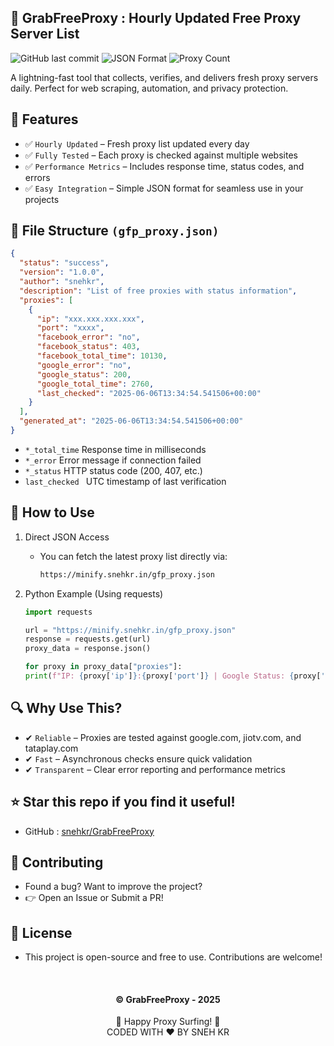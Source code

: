 ## 🌟 GrabFreeProxy : Hourly Updated Free Proxy Server List

![GitHub last commit](https://img.shields.io/github/last-commit/snehkr/GrabFreeProxy?color=green)
![JSON Format](https://img.shields.io/badge/Format-JSON-blue)
![Proxy Count](https://img.shields.io/badge/Proxies-100%2B-brightgreen)

A lightning-fast tool that collects, verifies, and delivers fresh proxy servers daily. Perfect for web scraping, automation, and privacy protection.

## 📌 Features

- ✅ `Hourly Updated` – Fresh proxy list updated every day
- ✅ `Fully Tested` – Each proxy is checked against multiple websites
- ✅ `Performance Metrics` – Includes response time, status codes, and errors
- ✅ `Easy Integration` – Simple JSON format for seamless use in your projects

## 📂 File Structure `(gfp_proxy.json)`

```json
{
  "status": "success",
  "version": "1.0.0",
  "author": "snehkr",
  "description": "List of free proxies with status information",
  "proxies": [
    {
      "ip": "xxx.xxx.xxx.xxx",
      "port": "xxxx",
      "facebook_error": "no",
      "facebook_status": 403,
      "facebook_total_time": 10130,
      "google_error": "no",
      "google_status": 200,
      "google_total_time": 2760,
      "last_checked": "2025-06-06T13:34:54.541506+00:00"
    }
  ],
  "generated_at": "2025-06-06T13:34:54.541506+00:00"
}
```

- `*_total_time` Response time in milliseconds
- `*_error` Error message if connection failed
- `*_status` HTTP status code (200, 407, etc.)
- `last_checked	` UTC timestamp of last verification

## 🚀 How to Use

1.  Direct JSON Access

    - You can fetch the latest proxy list directly via:

      ```md
      https://minify.snehkr.in/gfp_proxy.json
      ```

2.  Python Example (Using requests)

    ```py
    import requests

    url = "https://minify.snehkr.in/gfp_proxy.json"
    response = requests.get(url)
    proxy_data = response.json()

    for proxy in proxy_data["proxies"]:
    print(f"IP: {proxy['ip']}:{proxy['port']} | Google Status: {proxy['google_status']} | Response Time: {proxy['google_total_time']}ms")
    ```

## 🔍 Why Use This?

- ✔ `Reliable` – Proxies are tested against google.com, jiotv.com, and tataplay.com
- ✔ `Fast` – Asynchronous checks ensure quick validation
- ✔ `Transparent` – Clear error reporting and performance metrics

## ⭐ Star this repo if you find it useful!

- GitHub : [snehkr/GrabFreeProxy](https://github.com/snehkr/GrabFreeProxy/issues)

## 🤝 Contributing

- Found a bug? Want to improve the project?
- 👉 Open an Issue or Submit a PR!

## 📜 License

- This project is open-source and free to use. Contributions are welcome!

</br>

<h4 align="center">
  © GrabFreeProxy - 2025 </br>
</h4>

<p align="center">
  🌟 Happy Proxy Surfing! 🌟</br>
  CODED WITH ❤️ BY SNEH KR 
</p>
